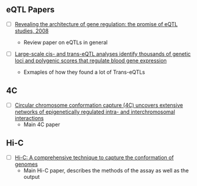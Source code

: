 ## eQTL Papers

- [ ] [Revealing the architecture of gene regulation: the promise of eQTL studies, 2008](https://www.sciencedirect.com/science/article/abs/pii/S1046202312001168?via%3Dihub)
  - Review paper on eQTLs in general

- [ ] [Large-scale cis- and trans-eQTL analyses identify thousands of genetic loci and polygenic scores that regulate blood gene expression](https://www.nature.com/articles/s41588-021-00913-z)
  - Exmaples of how they found a lot of Trans-eQTLs

## 4C

- [ ] [Circular chromosome conformation capture (4C) uncovers extensive networks of epigenetically regulated intra- and interchromosomal interactions](https://www.nature.com/articles/ng1891)
  - Main 4C paper

## Hi-C

- [ ] [Hi-C: A comprehensive technique to capture the conformation of genomes](10.1016/j.ymeth.2012.05.001)
  - Main Hi-C paper, describes the methods of the assay as well as the output
